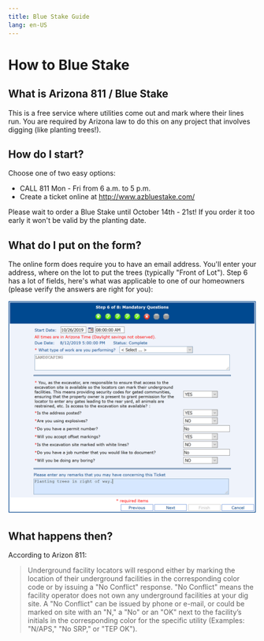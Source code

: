 ```yaml
---
title: Blue Stake Guide
lang: en-US
---
```

# How to Blue Stake
<contact/>

## What is Arizona 811 / Blue Stake

This is a free service where utilities come out and mark where their lines run.  You are required by Arizona law to do this on any project that involves digging (like planting trees!).

## How do I start?
Choose one of two easy options:
* CALL 811 Mon - Fri from 6 a.m. to 5 p.m.
* Create a ticket online at <http://www.azbluestake.com/>

<div class="alert alert-warning">Please wait to order a Blue Stake until October 14th - 21st!  If you order it too early it won't be valid by the planting date.</div>

## What do I put on the form?
The online form does require you to have an email address.  You'll enter your address, where on the lot to put the trees (typically "Front of Lot").  Step 6 has a lot of fields, here's what was applicable to one of our homeowners (please verify the answers are right for you):

![Step #6 at Arizona 811](./img/Form06.png)

## What happens then?
According to Arizon 811:

> Underground facility locators will respond either by marking the location of their underground facilities in the corresponding color code or by issuing a "No Conflict" response. "No Conflict" means the facility operator does not own any underground facilities at your dig site. A "No Conflict" can be issued by phone or e-mail, or could be marked on site with an "N," a "No" or an "OK" next to the facility’s initials in the corresponding color for the specific utility (Examples: "N/APS," "No SRP," or "TEP OK").

<Footer/>